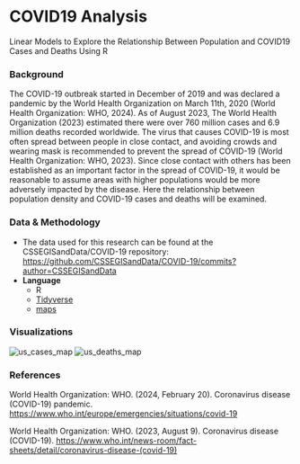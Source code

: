 # COVID19 Analysis
Linear Models to Explore the Relationship Between Population and COVID19 Cases and Deaths Using R

### Background
The COVID-19 outbreak started in December of 2019 and was declared a pandemic by the World Health Organization on March 11th, 2020 (World Health Organization: WHO, 2024). As of August 2023, The World Health Organization (2023) estimated there were over 760 million cases and 6.9 million deaths recorded worldwide. The virus that causes COVID-19 is most often spread between people in close contact, and avoiding crowds and wearing mask is recommended to prevent the spread of COVID-19 (World Health Organization: WHO, 2023). Since close contact with others has been established as an important factor in the spread of COVID-19, it would be reasonable to assume areas with higher populations would be more adversely impacted by the disease. Here the relationship between population density and COVID-19 cases and deaths will be examined.

### Data & Methodology

- The data used for this research can be found at the CSSEGISandData/COVID-19 repository: https://github.com/CSSEGISandData/COVID-19/commits?author=CSSEGISandData
- **Language**
  - R
  - [Tidyverse](https://www.tidyverse.org/)
  - [maps](https://www.rdocumentation.org/packages/maps/versions/3.4.2)

### Visualizations

![us_cases_map](https://github.com/user-attachments/assets/238c88ce-72e8-4f3e-9785-204fd66cc354)
![us_deaths_map](https://github.com/user-attachments/assets/6e1e4211-f84b-4b5f-9c7b-250f0ac50c45)


### References
World Health Organization: WHO. (2024, February 20). Coronavirus disease (COVID-19) pandemic. https://www.who.int/europe/emergencies/situations/covid-19

World Health Organization: WHO. (2023, August 9). Coronavirus disease (COVID-19). https://www.who.int/news-room/fact-sheets/detail/coronavirus-disease-(covid-19)
